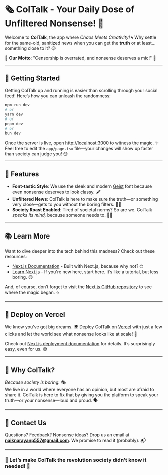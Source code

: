 # 🗞️ ColTalk - Your Daily Dose of Unfiltered Nonsense! 🎉

Welcome to **ColTalk**, the app where *Chaos Meets Creativity!* 🌀 Why settle for the same-old, sanitized news when you can get the **truth** or at least... something close to it? 😜 

💬 **Our Motto**: "Censorship is overrated, and nonsense deserves a mic!" 🎤

---

## 🚀 Getting Started

Getting ColTalk up and running is easier than scrolling through your social feed! Here’s how you can unleash the randomness:

```bash
npm run dev
# or
yarn dev
# or
pnpm dev
# or
bun dev
```

Once the server is live, open [http://localhost:3000](http://localhost:3000) to witness the magic. ✨  
Feel free to edit the `app/page.tsx` file—your changes will show up faster than society can judge you! 😏

---

## 🌟 Features

- **Font-tastic Style**: We use the sleek and modern [Geist](https://vercel.com/font) font because even nonsense deserves to look classy. 🖋️
- **Unfiltered News**: ColTalk is here to make sure the truth—or something very close—gets to you without the boring filters. 🕵️‍♂️
- **Society Roast Enabled**: Tired of societal norms? So are we. ColTalk *speaks its mind,* because someone needs to. 🤷‍♂️

---

## 📚 Learn More

Want to dive deeper into the tech behind this madness? Check out these resources:

- [Next.js Documentation](https://nextjs.org/docs) - Built with Next.js, because why not? 🤓
- [Learn Next.js](https://nextjs.org/learn) - If you're new here, start here. It’s like a tutorial, but less boring. 🙃

And, of course, don’t forget to visit the [Next.js GitHub repository](https://github.com/vercel/next.js) to see where the magic began. ⭐

---

## 🚢 Deploy on Vercel

We know you've got big dreams. 🌍 Deploy ColTalk on [Vercel](https://vercel.com/new) with just a few clicks and let the world see what nonsense looks like at scale! 📡

Check out [Next.js deployment documentation](https://nextjs.org/docs/app/building-your-application/deploying) for details. It’s surprisingly easy, even for us. 😅

---

## 🤔 Why ColTalk?

*Because society is boring.* 🎭  
We live in a world where everyone has an opinion, but most are afraid to share it. ColTalk is here to fix that by giving you the platform to speak your truth—or your nonsense—loud and proud. 🗣️

---

## 💌 Contact Us

Questions? Feedback? Nonsense ideas? Drop us an email at **naiknarayanp557@gmail.com**. We promise to read it (probably). 📬

---

### 🎉 Let’s make ColTalk the revolution society didn’t know it needed! 🚀

